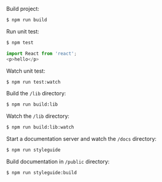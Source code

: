 Build project:

```bash
$ npm run build
```
    
Run unit test:
  
```bash
$ npm test
```

```js
import React from 'react';
<p>hello</p>
```

Watch unit test:

```bash
$ npm run test:watch
```

Build the `/lib` directory:

```bash
$ npm run build:lib
```

Watch the `/lib` directory:

```bash
$ npm run build:lib:watch
```

Start a documentation server and watch the `/docs` directory:

```bash
$ npm run styleguide
```

Build documentation in `/public` directory:

```bash
$ npm run styleguide:build
```
